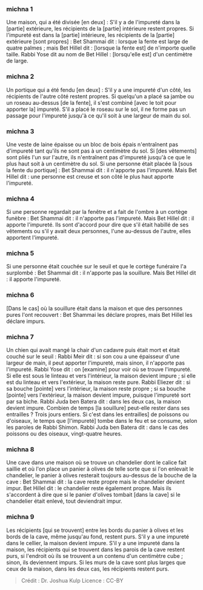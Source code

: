 
### michna 1
Une maison, qui a été divisée [en deux] : S'il y a de l'impureté dans la [partie] extérieure, les récipients de la [partie] intérieure restent propres. Si l'impureté est dans la [partie] intérieure, les récipients de la [partie] extérieure [sont propres] : Bet Shammai dit : lorsque la fente est large de quatre palmes ; mais Bet Hillel dit : [lorsque la fente est] de n'importe quelle taille. Rabbi Yose dit au nom de Bet Hillel : [lorsqu'elle est] d'un centimètre de large.

### michna 2
Un portique qui a été fendu [en deux] : S'il y a une impureté d'un côté, les récipients de l'autre côté restent propres. Si quelqu'un a placé sa jambe ou un roseau au-dessus [de la fente], il s'est combiné [avec le toit pour apporter la] impureté. S'il a placé le roseau sur le sol, il ne forme pas un passage pour l'impureté jusqu'à ce qu'il soit à une largeur de main du sol.

### michna 3
Une veste de laine épaisse ou un bloc de bois épais n'entraînent pas d'impureté tant qu'ils ne sont pas à un centimètre du sol. Si [des vêtements] sont pliés l'un sur l'autre, ils n'entraînent pas d'impureté jusqu'à ce que le plus haut soit à un centimètre du sol. Si une personne était placée là [sous la fente du portique] : Bet Shammai dit : il n'apporte pas l'impureté. Mais Bet Hillel dit : une personne est creuse et son côté le plus haut apporte l'impureté.

### michna 4
Si une personne regardait par la fenêtre et a fait de l'ombre à un cortège funèbre : Bet Shammai dit : il n'apporte pas l'impureté. Mais Bet Hillel dit : il apporte l'impureté. Ils sont d'accord pour dire que s'il était habillé de ses vêtements ou s'il y avait deux personnes, l'une au-dessus de l'autre, elles apportent l'impureté.

### michna 5
Si une personne était couchée sur le seuil et que le cortège funéraire l'a surplombé : Bet Shammai dit : il n'apporte pas la souillure. Mais Bet Hillel dit : il apporte l'impureté.

### michna 6
[Dans le cas] où la souillure était dans la maison et que des personnes pures l'ont recouvert : Bet Shammai les déclare propres, mais Bet Hillel les déclare impurs.

### michna 7
Un chien qui avait mangé la chair d'un cadavre puis était mort et était couché sur le seuil : Rabbi Meir dit : si son cou a une épaisseur d'une largeur de main, il peut apporter l'impureté, mais sinon, il n'apporte pas l'impureté. Rabbi Yose dit : on [examine] pour voir où se trouve l'impureté. Si elle est sous le linteau et vers l'intérieur, la maison devient impure ; si elle est du linteau et vers l'extérieur, la maison reste pure. Rabbi Eliezer dit : si sa bouche [pointe] vers l'intérieur, la maison reste propre ; si sa bouche [pointe] vers l'extérieur, la maison devient impure, puisque l'impureté sort par sa biche. Rabbi Juda ben Batera dit : dans les deux cas, la maison devient impure. Combien de temps [la souillure] peut-elle rester dans ses entrailles ? Trois jours entiers. Si c'est dans les entrailles] de poissons ou d'oiseaux, le temps que [l'impureté] tombe dans le feu et se consume, selon les paroles de Rabbi Shimon. Rabbi Juda ben Batera dit : dans le cas des poissons ou des oiseaux, vingt-quatre heures.

### michna 8
Une cave dans une maison où se trouve un chandelier dont le calice fait saillie et où l'on place un panier à olives de telle sorte que si l'on enlevait le chandelier, le panier à olives resterait toujours au-dessus de la bouche de la cave : Bet Shammai dit : la cave reste propre mais le chandelier devient impur. Bet Hillel dit : le chandelier reste également propre. Mais ils s'accordent à dire que si le panier d'olives tombait [dans la cave] si le chandelier était enlevé, tout deviendrait impur.

### michna 9
Les récipients [qui se trouvent] entre les bords du panier à olives et les bords de la cave, même jusqu'au fond, restent purs. S'il y a une impureté dans le cellier, la maison devient impure. S'il y a une impureté dans la maison, les récipients qui se trouvent dans les parois de la cave restent purs, si l'endroit où ils se trouvent a un contenu d'un centimètre cube ; sinon, ils deviennent impurs. Si les murs de la cave sont plus larges que ceux de la maison, dans les deux cas, les récipients restent purs.

>Crédit : Dr. Joshua Kulp
>Licence : CC-BY